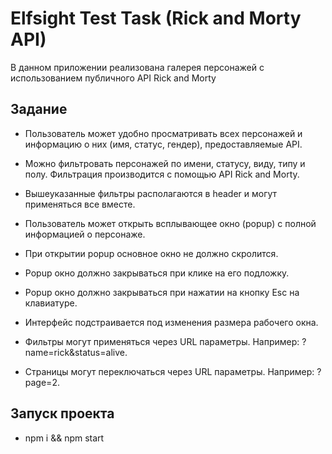 # Elfsight Test Task (Rick and Morty API)

В данном приложении реализована галерея персонажей с использованием публичного API Rick and Morty

## Задание

- Пользователь может удобно просматривать всех персонажей и информацию о них (имя, статус, гендер), предоставляемые API.

- Можно фильтровать персонажей по имени, статусу, виду, типу и полу. Фильтрация производится с помощью API Rick and Morty.

- Вышеуказанные фильтры располагаются в header и могут применяться все вместе.

- Пользователь может открыть всплывающее окно (popup) с полной информацией о персонаже.

- При открытии popup основное окно не должно скролится.

- Popup окно должно закрываться при клике на его подложку.

- Popup окно должно закрываться при нажатии на кнопку Esc на клавиатуре.

- Интерфейс подстраивается под изменения размера рабочего окна.

- Фильтры могут применяться через URL параметры. Например: ?name=rick&status=alive.

- Страницы могут переключаться через URL параметры. Например: ?page=2.

## Запуск проекта

- npm i && npm start

